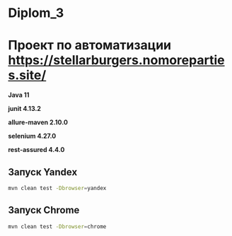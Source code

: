 # Diplom_3

# Проект по автоматизации https://stellarburgers.nomoreparties.site/

**Java 11**

**junit 4.13.2**

**allure-maven 2.10.0**

**selenium 4.27.0**

**rest-assured 4.4.0**


## Запуск Yandex
```bash
mvn clean test -Dbrowser=yandex
```

## Запуск Chrome
```bash
mvn clean test -Dbrowser=chrome
```